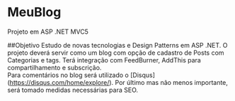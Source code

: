 # MeuBlog
Projeto em ASP .NET  MVC5 

##Objetivo
Estudo de novas tecnologias e Design Patterns em ASP .NET.
O projeto deverá servir como um blog com opção de cadastro de Posts com  Categorias e tags.
Terá integração com FeedBurner, AddThis para compartilhamento e subscrição.  
Para comentários no blog será utilizado o [Disqus] (https://disqus.com/home/explore/).
Por último mas não menos importante, será tomado medidas necessárias para SEO.


